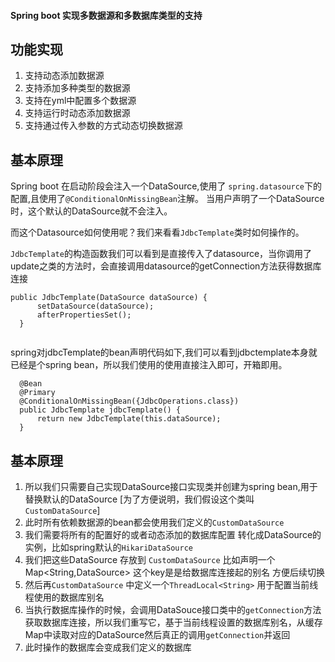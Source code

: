 #### Spring boot 实现多数据源和多数据库类型的支持

##  功能实现
  1. 支持动态添加数据源
  2. 支持添加多种类型的数据源
  3. 支持在yml中配置多个数据源
  4. 支持运行时动态添加数据源
  5. 支持通过传入参数的方式动态切换数据源

## 基本原理
  Spring boot 在启动阶段会注入一个DataSource,使用了 `spring.datasource`下的配置,且使用了`@ConditionalOnMissingBean`注解。
  当用户声明了一个DataSource时，这个默认的DataSource就不会注入。

  而这个Datasource如何使用呢？我们来看看```JdbcTemplate```类时如何操作的。

`JdbcTemplate`的构造函数我们可以看到是直接传入了datasource，当你调用了update之类的方法时，会直接调用datasource的getConnection方法获得数据库连接
  ```
  public JdbcTemplate(DataSource dataSource) {
		setDataSource(dataSource);
		afterPropertiesSet();
	}
	
 ```

spring对jdbcTemplate的bean声明代码如下,我们可以看到jdbctemplate本身就已经是个spring bean，所以我们使用的使用直接注入即可，开箱即用。
  ```
    @Bean
    @Primary
    @ConditionalOnMissingBean({JdbcOperations.class})
    public JdbcTemplate jdbcTemplate() {
        return new JdbcTemplate(this.dataSource);
    }
```

## 基本原理
1. 所以我们只需要自己实现DataSource接口实现类并创建为spring bean,用于替换默认的DataSource [为了方便说明，我们假设这个类叫`CustomDataSource`]
2. 此时所有依赖数据源的bean都会使用我们定义的`CustomDataSource`
3. 我们需要将所有的配置好的或者动态添加的数据库配置 转化成DataSource的实例，比如spring默认的`HikariDataSource`
4. 我们把这些DataSource 存放到 `CustomDataSource` 比如声明一个Map<String,DataSource> 这个key是是给数据库连接起的别名 方便后续切换
5. 然后再`CustomDataSource` 中定义一个`ThreadLocal<String>` 用于配置当前线程使用的数据库别名
6. 当执行数据库操作的时候，会调用DataSouce接口类中的`getConnection`方法获取数据库连接，所以我们重写它，基于当前线程设置的数据库别名，从缓存Map中读取对应的DataSource然后真正的调用`getConnection`并返回
7. 此时操作的数据库会变成我们定义的数据库

